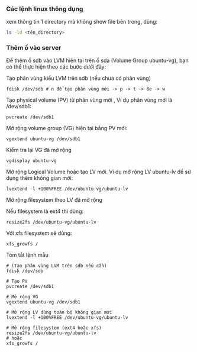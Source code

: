### Các lệnh linux thông dụng

xem thông tin 1 directory mà không show file bên trong, dùng:

```bash
ls -ld <tên_directory>
```

### Thêm ổ vào server

Để thêm ổ sdb vào LVM hiện tại trên ổ sda (Volume Group ubuntu-vg), bạn có thể thực hiện theo các bước dưới đây:


Tạo phân vùng kiểu LVM trên sdb (nếu chưa có phân vùng)

```
fdisk /dev/sdb # n để tạo phân vùng mới -> p -> t -> 8e -> w
```


Tạo physical volume (PV) từ phân vùng mới , Ví dụ phân vùng mới là /dev/sdb1:

```
pvcreate /dev/sdb1
```

Mở rộng volume group (VG) hiện tại bằng PV mới:

```
vgextend ubuntu-vg /dev/sdb1
```

Kiểm tra lại VG đã mở rộng

```
vgdisplay ubuntu-vg
```

Mở rộng Logical Volume hoặc tạo LV mới. Ví dụ mở rộng LV ubuntu-lv để sử dụng thêm không gian mới:

```
lvextend -l +100%FREE /dev/ubuntu-vg/ubuntu-lv
```

Mở rộng filesystem theo LV đã mở rộng

Nếu filesystem là ext4 thì dùng:

```
resize2fs /dev/ubuntu-vg/ubuntu-lv
```

Với xfs filesystem sẽ dùng:

```
xfs_growfs /
```


Tóm tắt lệnh mẫu
```
# (Tạo phân vùng LVM trên sdb nếu cần)
fdisk /dev/sdb  

# Tạo PV
pvcreate /dev/sdb1

# Mở rộng VG
vgextend ubuntu-vg /dev/sdb1

# Mở rộng LV dùng toàn bộ không gian mới
lvextend -l +100%FREE /dev/ubuntu-vg/ubuntu-lv

# Mở rộng filesystem (ext4 hoặc xfs)
resize2fs /dev/ubuntu-vg/ubuntu-lv
# hoặc
xfs_growfs /
```

